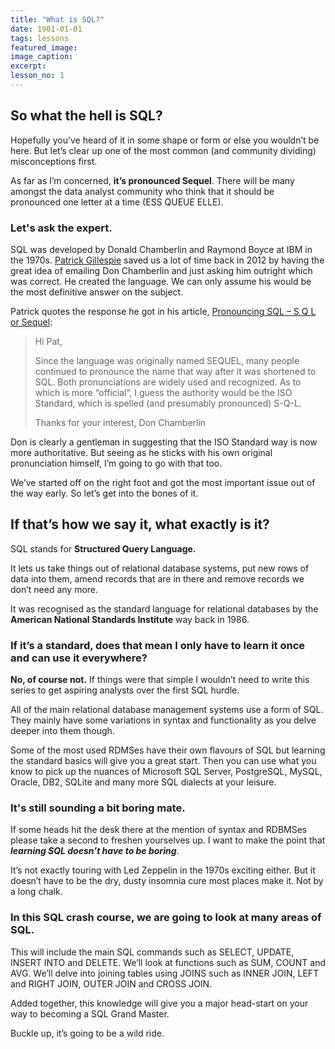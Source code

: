 ```yaml
---
title: "What is SQL?"
date: 1901-01-01
tags: lessons
featured_image: 
image_caption: 
excerpt: 
lesson_no: 1
---
```

## So what the hell is SQL?

Hopefully you&#8217;ve heard of it in some shape or form or else you wouldn&#8217;t be here. But let&#8217;s clear up one of the most common (and community dividing) misconceptions first.

As far as I&#8217;m concerned, **it&#8217;s pronounced Sequel**. There will be many amongst the data analyst community who think that it should be pronounced one letter at a time (ESS QUEUE ELLE).

### Let's ask the expert.

SQL was developed by Donald Chamberlin and Raymond Boyce at IBM in the 1970s. [Patrick Gillespie](http://patorjk.com/blog/) saved us a lot of time back in 2012 by having the great idea of emailing Don Chamberlin and just asking him outright which was correct. He created the language. We can only assume his would be the most definitive answer on the subject.

Patrick quotes the response he got in his article, [Pronouncing SQL &#8211; S Q L or Sequel](http://patorjk.com/blog/2012/01/26/pronouncing-sql-s-q-l-or-sequel/):

> Hi Pat,
> 
> Since the language was originally named SEQUEL, many people continued to pronounce the name that way after it was shortened to SQL. Both pronunciations are widely used and recognized. As to which is more “official”, I guess the authority would be the ISO Standard, which is spelled (and presumably pronounced) S-Q-L.
> 
> Thanks for your interest,
> Don Chamberlin

Don is clearly a gentleman in suggesting that the ISO Standard way is now more authoritative. But seeing as he sticks with his own original pronunciation himself, I&#8217;m going to go with that too.

We&#8217;ve started off on the right foot and got the most important issue out of the way early. So let&#8217;s get into the bones of it.

## If that&#8217;s how we say it, what exactly is it?

SQL stands for **Structured Query Language.** 

It lets us take things out of relational database systems, put new rows of data into them, amend records that are in there and remove records we don&#8217;t need any more.

It was recognised as the standard language for relational databases by the **American National Standards Institute** way back in 1986.

### If it&#8217;s a standard, does that mean I only have to learn it once and can use it everywhere?

**No, of course not.** If things were that simple I wouldn&#8217;t need to write this series to get aspiring analysts over the first SQL hurdle.

All of the main relational database management systems use a form of SQL. They mainly have some variations in syntax and functionality as you delve deeper into them though.

Some of the most used RDMSes have their own flavours of SQL but learning the standard basics will give you a great start. Then you can use what you know to pick up the nuances of Microsoft SQL Server, PostgreSQL, MySQL, Oracle, DB2, SQLite and many more SQL dialects at your leisure.

### It's still sounding a bit boring mate.

If some heads hit the desk there at the mention of syntax and RDBMSes please take a second to freshen yourselves up. I want to make the point that _**learning SQL doesn&#8217;t have to be boring**_.

It&#8217;s not exactly touring with Led Zeppelin in the 1970s exciting either. But it doesn&#8217;t have to be the dry, dusty insomnia cure most places make it. Not by a long chalk.

### In this SQL crash course, we are going to look at many areas of SQL.

This will include the main SQL commands such as SELECT, UPDATE, INSERT INTO and DELETE. We&#8217;ll look at functions such as SUM, COUNT and AVG. We&#8217;ll delve into joining tables using JOINS such as INNER JOIN, LEFT and RIGHT JOIN, OUTER JOIN and CROSS JOIN.

Added together, this knowledge will give you a major head-start on your way to becoming a SQL Grand Master.

Buckle up, it&#8217;s going to be a wild ride.